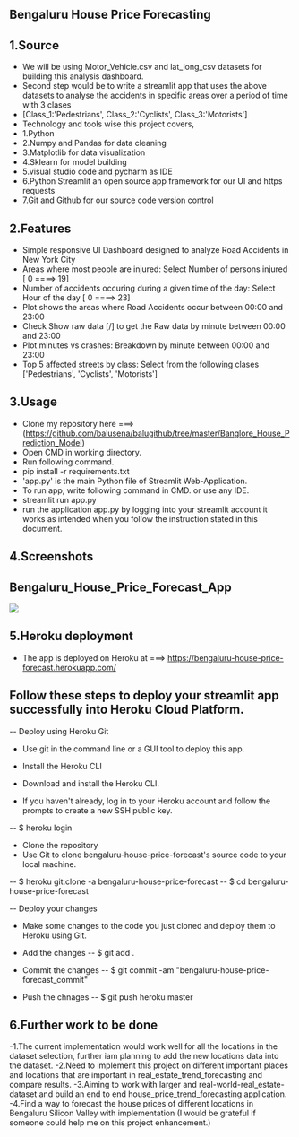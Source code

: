 ## Bengaluru House Price Forecasting

## 1.Source
-  We will be using Motor_Vehicle.csv and lat_long_csv datasets for building this analysis dashboard.
-  Second step would be to write a streamlit app that uses the above datasets to analyse the accidents in specific areas over a period of time with 3 clases
-  [Class_1:'Pedestrians', Class_2:'Cyclists', Class_3:'Motorists']
-  Technology and tools wise this project covers,
-    1.Python
-    2.Numpy and Pandas for data cleaning
-    3.Matplotlib for data visualization
-    4.Sklearn for model building
-    5.visual studio code and pycharm as IDE
-    6.Python Streamlit an open source app framework for our UI and https requests
-    7.Git and Github for our source code version control

## 2.Features
- Simple responsive UI Dashboard designed to analyze Road Accidents in New York City
- Areas where most people are injured: Select Number of persons injured [ 0 ====> 19]
- Number of accidents occuring during a given time of the day: Select Hour of the day [ 0 ====> 23]
- Plot shows the areas where Road Accidents occur between 00:00 and 23:00
- Check Show raw data [/] to get the Raw data by minute between 00:00 and 23:00
- Plot minutes vs crashes: Breakdown by minute between 00:00 and 23:00
- Top 5 affected streets by class: Select from the following clases ['Pedestrians', 'Cyclists', 'Motorists']

## 3.Usage
- Clone my repository here ===> (https://github.com/balusena/balugithub/tree/master/Banglore_House_Prediction_Model)
- Open CMD in working directory.
- Run following command.
- pip install -r requirements.txt
- 'app.py' is the main Python file of Streamlit Web-Application. 
- To run app, write following command in CMD. or use any IDE.
- streamlit run app.py
- run the application app.py by logging into your streamlit account it works as intended when you follow the instruction stated in this document. 

## 4.Screenshots
## Bengaluru_House_Price_Forecast_App
<img src="https://github.com/balusena/balugithub/tree/master/Banglore_House_Prediction_Model/app_images/Bengaluru_House_Price_Forecast_App.JPG">

## 5.Heroku deployment
- The app is deployed on Heroku at ===> https://bengaluru-house-price-forecast.herokuapp.com/

## Follow these steps to deploy your streamlit app successfully into Heroku Cloud Platform.
-- Deploy using Heroku Git
-  Use git in the command line or a GUI tool to deploy this app.

-  Install the Heroku CLI
-  Download and install the Heroku CLI.

-  If you haven't already, log in to your Heroku account and follow the prompts to create a new SSH public key.

-- $ heroku login
-  Clone the repository
-  Use Git to clone bengaluru-house-price-forecast's source code to your local machine.

-- $ heroku git:clone -a bengaluru-house-price-forecast 
-- $ cd bengaluru-house-price-forecast

-- Deploy your changes
-  Make some changes to the code you just cloned and deploy them to Heroku using Git.

-  Add the changes
-- $ git add .

-  Commit the changes
-- $ git commit -am "bengaluru-house-price-forecast_commit"

-  Push the chnages
-- $ git push heroku master


## 6.Further work to be done
-1.The current implementation would work well for all the locations in the dataset selection, further iam planning to add the new locations data into the dataset.
-2.Need to implement this project on different important places and locations that are important in real_estate_trend_forecasting and compare results.
-3.Aiming to work with larger and real-world-real_estate-dataset and build an end to end house_price_trend_forecasting application.
-4.Find a way to forecast the house prices of different locations in Bengaluru Silicon Valley with implementation (I would be grateful if someone could help me on this project enhancement.)


